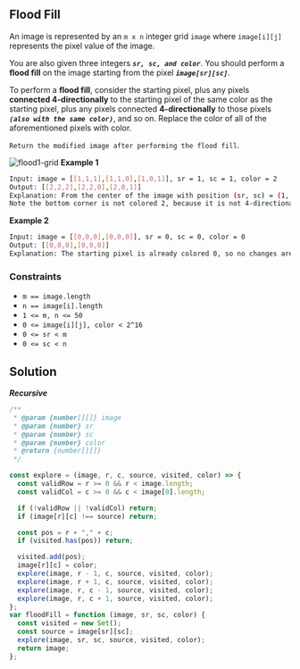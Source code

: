 ## Flood Fill

An image is represented by an `m x n` integer grid `image` where `image[i][j]` represents the pixel value of the image.

You are also given three integers **_`sr, sc, and color`_**. You should perform a **flood fill** on the image starting from the pixel **_`image[sr][sc]`_**.

To perform a **flood fill**, consider the starting pixel, plus any pixels **connected 4-directionally** to the starting pixel of the same color as the starting pixel, plus any pixels connected **4-directionally** to those pixels **_`(also with the same color)`_**, and so on. Replace the color of all of the aforementioned pixels with color.

`Return the modified image after performing the flood fill`.

![flood1-grid](https://user-images.githubusercontent.com/118065908/234639879-df42c70e-cd4f-4899-9bac-b8a75f5d19e5.jpg)
**Example 1**

```bash
Input: image = [[1,1,1],[1,1,0],[1,0,1]], sr = 1, sc = 1, color = 2
Output: [[2,2,2],[2,2,0],[2,0,1]]
Explanation: From the center of the image with position (sr, sc) = (1, 1) (i.e., the red pixel), all pixels connected by a path of the same color as the starting pixel (i.e., the blue pixels) are colored with the new color.
Note the bottom corner is not colored 2, because it is not 4-directionally connected to the starting pixel.
```

**Example 2**

```bash
Input: image = [[0,0,0],[0,0,0]], sr = 0, sc = 0, color = 0
Output: [[0,0,0],[0,0,0]]
Explanation: The starting pixel is already colored 0, so no changes are made to the image.
```

### Constraints

- `m == image.length`
- `n == image[i].length`
- `1 <= m, n <= 50`
- `0 <= image[i][j], color < 2^16`
- `0 <= sr < m`
- `0 <= sc < n`

## Solution

**_Recursive_**

```javascript
/**
 * @param {number[][]} image
 * @param {number} sr
 * @param {number} sc
 * @param {number} color
 * @return {number[][]}
 */

const explore = (image, r, c, source, visited, color) => {
  const validRow = r >= 0 && r < image.length;
  const validCol = c >= 0 && c < image[0].length;

  if (!validRow || !validCol) return;
  if (image[r][c] !== source) return;

  const pos = r + "," + c;
  if (visited.has(pos)) return;

  visited.add(pos);
  image[r][c] = color;
  explore(image, r - 1, c, source, visited, color);
  explore(image, r + 1, c, source, visited, color);
  explore(image, r, c - 1, source, visited, color);
  explore(image, r, c + 1, source, visited, color);
};
var floodFill = function (image, sr, sc, color) {
  const visited = new Set();
  const source = image[sr][sc];
  explore(image, sr, sc, source, visited, color);
  return image;
};
```

